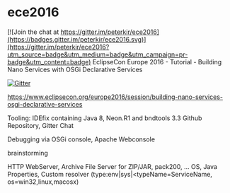 # ece2016

[![Join the chat at https://gitter.im/peterkir/ece2016](https://badges.gitter.im/peterkir/ece2016.svg)](https://gitter.im/peterkir/ece2016?utm_source=badge&utm_medium=badge&utm_campaign=pr-badge&utm_content=badge)
EclipseCon Europe 2016 - Tutorial - Building Nano Services with OSGi Declarative Services

[![Gitter](https://badges.gitter.im/peterkir/ece2016.svg)](https://gitter.im/peterkir/ece2016?utm_source=badge&utm_medium=badge&utm_campaign=pr-badge)

https://www.eclipsecon.org/europe2016/session/building-nano-services-osgi-declarative-services


Tooling: IDEfix containing Java 8, Neon.R1 and bndtools 3.3
Github Repository, Gitter Chat

Debugging via OSGi console, Apache Webconsole

brainstorming

HTTP WebServer, Archive File Server for ZIP/JAR, pack200, ...
OS, Java Properties, Custom resolver (type:env|sys|<typeName=ServiceName, os=win32,linux,macosx)
